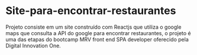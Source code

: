 # Site-para-encontrar-restaurantes
Projeto consiste em um site construído com Reactjs que utiliza o google maps que consulta a API do google para encontrar restaurantes, o projeto é uma das etapas do bootcamp MRV front end SPA developer oferecido pela Digital Innovation One.


